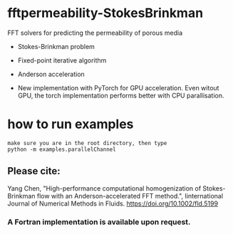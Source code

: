 # fftpermeability-StokesBrinkman
FFT solvers for predicting the permeability of porous media

* Stokes-Brinkman problem
* Fixed-point iterative algorithm
* Anderson acceleration

* New implementation with PyTorch for GPU acceleration. Even witout GPU, the torch implementation performs better with CPU parallisation.
  
# how to run examples
    make sure you are in the root directory, then type
    python -m examples.parallelChannel

 
## Please cite:
  Yang Chen, "High-performance computational homogenization of Stokes-Brinkman flow with an Anderson-accelerated FFT method.", Iinternational Journal of Numerical Methods in Fluids. https://doi.org/10.1002/fld.5199
  
### A Fortran implementation is available upon request. 
